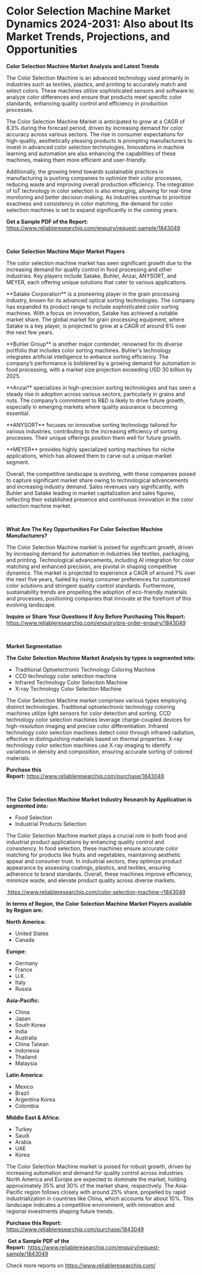 <p><h1>Color Selection Machine Market Dynamics 2024-2031: Also about Its Market Trends, Projections, and Opportunities</h1></p><p><strong>Color Selection Machine Market Analysis and Latest Trends</strong></p>
<p><p>The Color Selection Machine is an advanced technology used primarily in industries such as textiles, plastics, and printing to accurately match and select colors. These machines utilize sophisticated sensors and software to analyze color differences and ensure that products meet specific color standards, enhancing quality control and efficiency in production processes.</p><p>The Color Selection Machine Market is anticipated to grow at a CAGR of 8.3% during the forecast period, driven by increasing demand for color accuracy across various sectors. The rise in consumer expectations for high-quality, aesthetically pleasing products is prompting manufacturers to invest in advanced color selection technologies. Innovations in machine learning and automation are also enhancing the capabilities of these machines, making them more efficient and user-friendly.</p><p>Additionally, the growing trend towards sustainable practices in manufacturing is pushing companies to optimize their color processes, reducing waste and improving overall production efficiency. The integration of IoT technology in color selection is also emerging, allowing for real-time monitoring and better decision-making. As industries continue to prioritize exactness and consistency in color matching, the demand for color selection machines is set to expand significantly in the coming years.</p></p>
<p><strong>Get a Sample PDF of the Report:&nbsp;</strong> <a href="https://www.reliableresearchiq.com/enquiry/request-sample/1843049?utm_campaign=1129&utm_medium=2&utm_source=Github&utm_content=ia&utm_term=01012025&utm_id=color-selection-machine">https://www.reliableresearchiq.com/enquiry/request-sample/1843049</a></p>
<p>&nbsp;</p>
<p><strong>Color Selection Machine Major Market Players</strong></p>
<p><p>The color selection machine market has seen significant growth due to the increasing demand for quality control in food processing and other industries. Key players include Satake, Buhler, Anzai, ANYSORT, and MEYER, each offering unique solutions that cater to various applications.</p><p>**Satake Corporation** is a pioneering player in the grain processing industry, known for its advanced optical sorting technologies. The company has expanded its product range to include sophisticated color sorting machines. With a focus on innovation, Satake has achieved a notable market share. The global market for grain processing equipment, where Satake is a key player, is projected to grow at a CAGR of around 6% over the next few years.</p><p>**Buhler Group** is another major contender, renowned for its diverse portfolio that includes color sorting machines. Buhler's technology integrates artificial intelligence to enhance sorting efficiency. The company’s performance is bolstered by a growing demand for automation in food processing, with a market size projection exceeding USD 30 billion by 2025.</p><p>**Anzai** specializes in high-precision sorting technologies and has seen a steady rise in adoption across various sectors, particularly in grains and nuts. The company’s commitment to R&D is likely to drive future growth, especially in emerging markets where quality assurance is becoming essential.</p><p>**ANYSORT** focuses on innovative sorting technology tailored for various industries, contributing to the increasing efficiency of sorting processes. Their unique offerings position them well for future growth.</p><p>**MEYER** provides highly specialized sorting machines for niche applications, which has allowed them to carve out a unique market segment.</p><p>Overall, the competitive landscape is evolving, with these companies poised to capture significant market share owing to technological advancements and increasing industry demand. Sales revenues vary significantly, with Buhler and Satake leading in market capitalization and sales figures, reflecting their established presence and continuous innovation in the color selection machine market.</p></p>
<p>&nbsp;</p>
<p><strong>What Are The Key Opportunities For Color Selection Machine Manufacturers?</strong></p>
<p><p>The Color Selection Machine market is poised for significant growth, driven by increasing demand for automation in industries like textiles, packaging, and printing. Technological advancements, including AI integration for color matching and enhanced precision, are pivotal in shaping competitive dynamics. The market is projected to experience a CAGR of around 7% over the next five years, fueled by rising consumer preferences for customized color solutions and stringent quality control standards. Furthermore, sustainability trends are propelling the adoption of eco-friendly materials and processes, positioning companies that innovate at the forefront of this evolving landscape.</p></p>
<p><strong>Inquire or Share Your Questions If Any Before Purchasing This Report:</strong> <a href="https://www.reliableresearchiq.com/enquiry/pre-order-enquiry/1843049?utm_campaign=1129&utm_medium=2&utm_source=Github&utm_content=ia&utm_term=01012025&utm_id=color-selection-machine">https://www.reliableresearchiq.com/enquiry/pre-order-enquiry/1843049</a></p>
<p>&nbsp;</p>
<p><strong>Market Segmentation</strong></p>
<p><strong>The Color Selection Machine Market Analysis by types is segmented into:</strong></p>
<p><ul><li>Traditional Optoelectronic Technology Coloring Machine</li><li>CCD technology color selection machine</li><li>Infrared Technology Color Selection Machine</li><li>X-ray Technology Color Selection Machine</li></ul></p>
<p><p>The Color Selection Machine market comprises various types employing distinct technologies. Traditional optoelectronic technology coloring machines utilize light sensors for color detection and sorting. CCD technology color selection machines leverage charge-coupled devices for high-resolution imaging and precise color differentiation. Infrared technology color selection machines detect color through infrared radiation, effective in distinguishing materials based on thermal properties. X-ray technology color selection machines use X-ray imaging to identify variations in density and composition, ensuring accurate sorting of colored materials.</p></p>
<p><strong>Purchase this Report:&nbsp;</strong><a href="https://www.reliableresearchiq.com/purchase/1843049?utm_campaign=1129&utm_medium=2&utm_source=Github&utm_content=ia&utm_term=01012025&utm_id=color-selection-machine">https://www.reliableresearchiq.com/purchase/1843049</a></p>
<p>&nbsp;</p>
<p><strong>The Color Selection Machine Market Industry Research by Application is segmented into:</strong></p>
<p><ul><li>Food Selection</li><li>Industrial Products Selection</li></ul></p>
<p><p>The Color Selection Machine market plays a crucial role in both food and industrial product applications by enhancing quality control and consistency. In food selection, these machines ensure accurate color matching for products like fruits and vegetables, maintaining aesthetic appeal and consumer trust. In industrial sectors, they optimize product appearance by assessing coatings, plastics, and textiles, ensuring adherence to brand standards. Overall, these machines improve efficiency, minimize waste, and elevate product quality across diverse markets.</p></p>
<p><a href="https://www.reliableresearchiq.com/color-selection-machine-r1843049?utm_campaign=1129&utm_medium=2&utm_source=Github&utm_content=ia&utm_term=01012025&utm_id=color-selection-machine">&nbsp;https://www.reliableresearchiq.com/color-selection-machine-r1843049</a></p>
<p><strong>In terms of Region, the Color Selection Machine Market Players available by Region are:</strong></p>
<p>
    <p> <strong> North America: </strong>
        <ul>
            <li>United States</li>
            <li>Canada</li>
        </ul>
        </p> 
    <p> <strong> Europe: </strong>
        <ul>
            <li>Germany</li>
            <li>France</li>
            <li>U.K.</li>
            <li>Italy</li>
            <li>Russia</li>
        </ul>
        </p> 
    <p> <strong> Asia-Pacific: </strong>
        <ul>
            <li>China</li>
            <li>Japan</li>
            <li>South Korea</li>
            <li>India</li>
            <li>Australia</li>
            <li>China Taiwan</li>
            <li>Indonesia</li>
            <li>Thailand</li>
            <li>Malaysia</li>
        </ul>
        </p> 
    <p> <strong> Latin America: </strong>
        <ul>
            <li>Mexico</li>
            <li>Brazil</li>
            <li>Argentina Korea</li>
            <li>Colombia</li>
        </ul>
        </p> 
    <p> <strong> Middle East & Africa: </strong>
        <ul>
            <li>Turkey</li>
            <li>Saudi</li>
            <li>Arabia</li>
            <li>UAE</li>
            <li>Korea</li>
        </ul>
    </p>
    </p>
<p><p>The Color Selection Machine market is poised for robust growth, driven by increasing automation and demand for quality control across industries. North America and Europe are expected to dominate the market, holding approximately 35% and 30% of the market share, respectively. The Asia-Pacific region follows closely with around 25% share, propelled by rapid industrialization in countries like China, which accounts for about 10%. This landscape indicates a competitive environment, with innovation and regional investments shaping future trends.</p></p>
<p><strong>Purchase this Report: </strong><a href="https://www.reliableresearchiq.com/purchase/1843049?utm_campaign=1129&utm_medium=2&utm_source=Github&utm_content=ia&utm_term=01012025&utm_id=color-selection-machine">https://www.reliableresearchiq.com/purchase/1843049</a></p>
<p>&nbsp;<strong>Get a Sample PDF of the Report:&nbsp;&nbsp;</strong><a href="https://www.reliableresearchiq.com/enquiry/request-sample/1843049?utm_campaign=1129&utm_medium=2&utm_source=Github&utm_content=ia&utm_term=01012025&utm_id=color-selection-machine">https://www.reliableresearchiq.com/enquiry/request-sample/1843049</a></p>
<p><strong></strong></p>
<p>Check more reports on <a href="https://www.reliableresearchiq.com/?utm_campaign=1129&utm_medium=2&utm_source=Github&utm_content=ia&utm_term=01012025&utm_id=color-selection-machine">https://www.reliableresearchiq.com/</a></p>